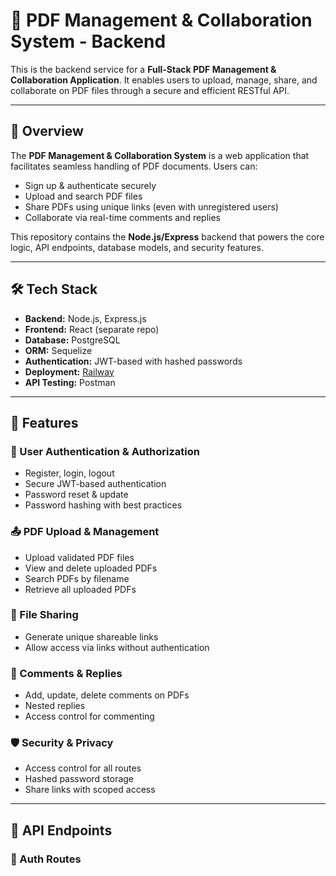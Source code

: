
# 📄 PDF Management & Collaboration System - Backend

This is the backend service for a **Full-Stack PDF Management & Collaboration Application**. It enables users to upload, manage, share, and collaborate on PDF files through a secure and efficient RESTful API.

---

## 🚀 Overview

The **PDF Management & Collaboration System** is a web application that facilitates seamless handling of PDF documents. Users can:
- Sign up & authenticate securely
- Upload and search PDF files
- Share PDFs using unique links (even with unregistered users)
- Collaborate via real-time comments and replies

This repository contains the **Node.js/Express** backend that powers the core logic, API endpoints, database models, and security features.

---

## 🛠 Tech Stack

- **Backend:** Node.js, Express.js
- **Frontend:** React (separate repo)
- **Database:** PostgreSQL
- **ORM:** Sequelize
- **Authentication:** JWT-based with hashed passwords
- **Deployment:** [Railway](https://railway.app/)
- **API Testing:** Postman

---

## 🌟 Features

### 🔐 User Authentication & Authorization
- Register, login, logout
- Secure JWT-based authentication
- Password reset & update
- Password hashing with best practices

### 📤 PDF Upload & Management
- Upload validated PDF files
- View and delete uploaded PDFs
- Search PDFs by filename
- Retrieve all uploaded PDFs

### 🔗 File Sharing
- Generate unique shareable links
- Allow access via links without authentication

### 💬 Comments & Replies
- Add, update, delete comments on PDFs
- Nested replies
- Access control for commenting

### 🛡 Security & Privacy
- Access control for all routes
- Hashed password storage
- Share links with scoped access

---

## 🔁 API Endpoints

### 🔐 Auth Routes
